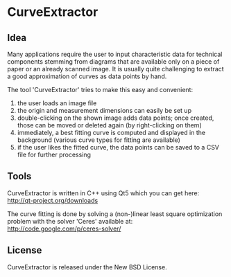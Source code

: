 # CurveExtractor

## Idea
Many applications require the user to input characteristic data for technical components stemming from diagrams
that are available only on a piece of paper or an already scanned image. It is usually quite challenging to extract
a good approximation of curves as data points by hand.

The tool 'CurveExtractor' tries to make this easy and convenient:

1. the user loads an image file
2. the origin and measurement dimensions can easily be set up
3. double-clicking on the shown image adds data points; once created, those can be moved or deleted again (by right-clicking on them)
4. immediately, a best fitting curve is computed and displayed in the background (various curve types for fitting are available)
5. if the user likes the fitted curve, the data points can be saved to a CSV file for further processing

## Tools
CurveExtractor is written in C++ using Qt5 which you can get here:
http://qt-project.org/downloads

The curve fitting is done by solving a (non-)linear least square optimization problem with the solver 'Ceres' available at:
http://code.google.com/p/ceres-solver/

## License
CurveExtractor is released under the New BSD License.
